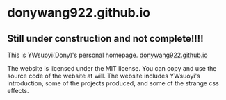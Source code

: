 # donywang922.github.io
## Still under construction and not complete!!!!

This is YWsuoyi(Dony)'s personal homepage.
[donywang922.github.io](https://donywang922.github.io)

The website is licensed under the MIT license. You can copy and use the source code of the website at will.
The website includes YWsuoyi's introduction, some of the projects produced, and some of the strange css effects.